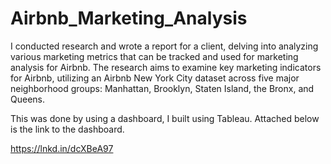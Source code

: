 # Airbnb_Marketing_Analysis

I conducted research and wrote a report for a client, delving into analyzing various marketing metrics that can be tracked and used for marketing analysis for Airbnb. The research aims to examine key marketing indicators for Airbnb, utilizing an Airbnb New York City dataset across five major neighborhood groups: Manhattan, Brooklyn, Staten Island, the Bronx, and Queens.

This was done by using a dashboard, I built using Tableau. 
Attached below is the link to the dashboard.

https://lnkd.in/dcXBeA97 
